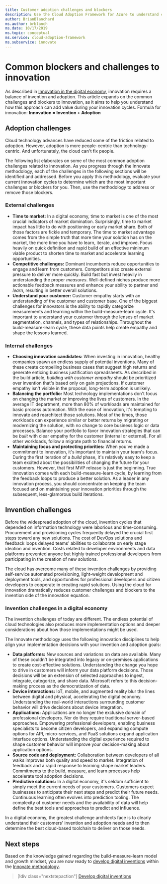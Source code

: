 ```yaml
---
title: Customer adoption challenges and blockers
description: Use the Cloud Adoption Framework for Azure to understand common adoption and invention-related challenges to innovation.
author: BrianBlanchard
ms.author: brblanch
ms.date: 10/17/2019
ms.topic: conceptual
ms.service: cloud-adoption-framework
ms.subservice: innovate
---
```


# Common blockers and challenges to innovation

As described in [Innovation in the digital economy](./index.md), innovation requires a balance of invention and adoption. This article expands on the common challenges and blockers to innovation, as it aims to help you understand how this approach can add value during your innovation cycles. Formula for innovation: **Innovation = Invention + Adoption**

## Adoption challenges

Cloud technology advances have reduced some of the friction related to adoption. However, adoption is more people-centric than technology-centric. And unfortunately, the cloud can't fix people.

The following list elaborates on some of the most common adoption challenges related to innovation. As you progress through the Innovate methodology, each of the challenges in the following sections will be identified and addressed. Before you apply this methodology, evaluate your current innovation cycles to determine which are the most important challenges or blockers for you. Then, use the methodology to address or remove those blockers.

### External challenges

- **Time to market:** In a digital economy, time to market is one of the most crucial indicators of market domination. Surprisingly, time to market impact has little to do with positioning or early market share. Both of those factors are fickle and temporary. The time to market advantage comes from the simple truth that more time your solution has on the market, the more time you have to learn, iterate, and improve. Focus heavily on quick definition and rapid build of an effective minimum viable product to shorten time to market and accelerate learning opportunities.
- **Competitive challenges:** Dominant incumbents reduce opportunities to engage and learn from customers. Competitors also create external pressure to deliver more quickly. Build fast but invest heavily in understanding the proper _measures_. Well-defined niches produce more actionable feedback measures and enhance your ability to partner and _learn_, resulting in better overall solutions.
- **Understand your customer:** Customer empathy starts with an understanding of the customer and customer base. One of the biggest challenges for innovators is the ability to rapidly categorize measurements and learning within the build-measure-learn cycle. It's important to understand your customer through the lenses of market segmentation, channels, and types of relationships. Throughout the build-measure-learn cycle, these data points help create empathy and shape the lessons learned.

### Internal challenges

- **Choosing innovation candidates:** When investing in innovation, healthy companies spawn an endless supply of potential inventions. Many of these create compelling business cases that suggest high returns and generate enticing business justification spreadsheets. As described in the build article, _building with customer empathy_ should be prioritized over invention that's based only on gain projections. If customer empathy isn't visible in the proposal, long-term adoption is unlikely.
- **Balancing the portfolio:** Most technology implementations don't focus on changing the market or improving the lives of customers. In the average IT department, more than 80% of workloads are maintained for basic process automation. With the ease of innovation, it's tempting to innovate and rearchitect those solutions. Most of the times, those workloads can experience similar or better returns by migrating or modernizing the solution, with no change to core business logic or data processes. Balance your portfolio to favor innovation strategies that can be _built_ with clear empathy for the customer (internal or external). For all other workloads, follow a migrate path to financial returns.
- **Maintaining focus and protecting priorities:** When you've made a commitment to innovation, it's important to maintain your team's focus. During the first iteration of a _build_ phase, it's relatively easy to keep a team excited about the possibilities of changing the future for your customers. However, that first MVP release is just the beginning. True innovation comes with each build-measure-learn cycle, by learning from the feedback loops to produce a better solution. As a leader in any innovation process, you should concentrate on keeping the team focused and on maintaining your innovation priorities through the subsequent, less-glamorous build iterations.

## Invention challenges

Before the widespread adoption of the cloud, invention cycles that depended on information technology were laborious and time-consuming. Procurement and provisioning cycles frequently delayed the crucial first steps toward any new solutions. The cost of DevOps solutions and feedback loops delayed teams' abilities to collaborate on early stage ideation and invention. Costs related to developer environments and data platforms prevented anyone but highly trained professional developers from participating in the creation of new solutions.

The cloud has overcome many of these invention challenges by providing self-service automated provisioning, light-weight development and deployment tools, and opportunities for professional developers and citizen developers to cooperate in creating rapid solutions. Using the cloud for innovation dramatically reduces customer challenges and blockers to the invention side of the innovation equation.

### Invention challenges in a digital economy

The invention challenges of today are different. The endless potential of cloud technologies also produces more implementation options and deeper considerations about how those implementations might be used.

The Innovate methodology uses the following innovation disciplines to help align your implementation decisions with your invention and adoption goals:

- **Data platforms:** New sources and variations on data are available. Many of these couldn't be integrated into legacy or on-premises applications to create cost-effective solutions. Understanding the change you hope to drive in customers will inform your data platform decisions. Those decisions will be an extension of selected approaches to ingest, integrate, categorize, and share data. Microsoft refers to this decision-making process as the democratization of data.
- **Device interactions:** IoT, mobile, and augmented reality blur the lines between digital and physical, accelerating the digital economy. Understanding the real-world interactions surrounding customer behavior will drive decisions about device integration.
- **Applications:** Applications are no longer the exclusive domain of professional developers. Nor do they require traditional server-based approaches. Empowering professional developers, enabling business specialists to become citizen developers, and expanding compute options for API, micro-services, and PaaS solutions expand application interface options. Understanding the digital experience required to shape customer behavior will improve your decision-making about application options.
- **Source code and deployment:** Collaboration between developers of all walks improves both quality and speed to market. Integration of feedback and a rapid response to learning shape market leaders. Commitments to the build, measure, and learn processes help accelerate tool adoption decisions.
- **Predictive solutions:** In a digital economy, it's seldom sufficient to simply meet the current needs of your customers. Customers expect businesses to anticipate their next steps and predict their future needs. Continuous learning often evolves into prediction tooling. The complexity of customer needs and the availability of data will help define the best tools and approaches to predict and influence.

In a digital economy, the greatest challenge architects face is to clearly understand their customers' invention and adoption needs and to then determine the best cloud-based toolchain to deliver on those needs.

## Next steps

Based on the knowledge gained regarding the build-measure-learn model and growth mindset, you are now ready to [develop digital inventions](./invention.md) within the [Innovate methodology](./index.md).

> [!div class="nextstepaction"]
> [Develop digital inventions](./invention.md)
